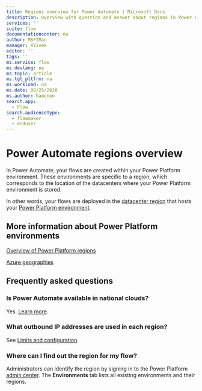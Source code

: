 ```yaml
---
title: Regions overview for Power Automate | Microsoft Docs
description: Overview with question and answer about regions in Power Automate
services: ''
suite: flow
documentationcenter: na
author: MSFTMan
manager: KVivek
editor: ''
tags: ''
ms.service: flow
ms.devlang: na
ms.topic: article
ms.tgt_pltfrm: na
ms.workload: na
ms.date: 08/25/2020
ms.author: hamenon
search.app: 
  - Flow
search.audienceType: 
  - flowmaker
  - enduser
---
```

# Power Automate regions overview

In Power Automate, your flows are created within your Power Platform environment. These environments are specific to a region, which corresponds to the location of the datacenters where your Power Platform environment is stored.

In other words, your flows are deployed in the [datacenter region](https://azure.microsoft.com/regions/) that hosts your [Power Platform environment](environments-overview-admin.md).

## More information about Power Platform environments

[Overview of Power Platform regions](/power-platform/admin/regions-overview)

[Azure geographies](https://azure.microsoft.com/en-us/global-infrastructure/geographies/)

## Frequently asked questions

### Is Power Automate available in national clouds?

Yes. [Learn more](./us-govt.md).

### What outbound IP addresses are used in each region?

See [Limits and configuration](limits-and-config.md).

### Where can I find out the region for my flow?

Administrators can identify the region by signing in to the Power Platform [admin center](https://admin.powerplatform.microsoft.com/). The **Environments** tab lists all existing environments and their regions.